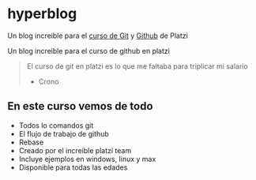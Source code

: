 # hyperblog
Un blog increible para el [curso de Git](http://platzi "curso de Git") y [Github](http://github "Github") de Platzi

Un blog increible para el curso de github en platzi 
> El curso de git en platzi es lo que me faltaba para triplicar mi salario
>-  Crono

## En este curso vemos de todo
- Todos lo comandos git 
- El flujo de trabajo de github
- Rebase
- Creado por el increible platzi team
- Incluye ejemplos en windows, linux y max
- Disponible para todas las edades


